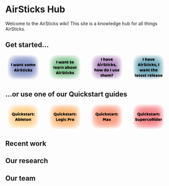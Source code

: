 # AirSticks Hub
Welcome to the AirSticks wiki! This site is a knowledge hub for all things AirSticks.

## Get started...

<div style="display: grid; grid-template-columns: repeat(4, 1fr); gap: 20px; text-align: center;">

<div>
<a href="HowToGet.md">
<img src="images/want.png" alt="I want AirSticks" style="width: 100px; height: 80px;">
</a>
</div>

<div>
<a href="{{ '/learn/' | relative_url }}">
<img src="images/learn.png" alt="Learn about the AirSticks" style="width: 100px; height: 80px;">
</a>
</div>

<div>
<a href="HowToUse.md">
<img src="images/howto.png" alt="How to use" style="width: 100px; height: 80px;">
</a>
</div>

<div>
<a href="LatestReleases.md">
<img src="images/release.png" alt="Latest release" style="width: 100px; height: 80px;">
</a>
</div>

</div>

## ...or use one of our Quickstart guides


<div style="display: grid; grid-template-columns: repeat(4, 1fr); gap: 20px; text-align: center;">

<div>
<a href="{{ '/ableton/' | relative_url }}">
<img src="images/ableton.png" alt="Ableton" style="width: 100px; height: 80px;">
</a>
</div>

<div>
<a href="{{ '/logic/' | relative_url }}">
<img src="images/logic.png" alt="Logic" style="width: 100px; height: 80px;">
</a>
</div>

<div>
<a href="{{ '/max/' | relative_url }}">
<img src="images/max.png" alt="How to use" style="width: 100px; height: 80px;">
</a>
</div>

<div>
<a href="{{ '/supercollider/' | relative_url }}">
<img src="images/supercollider.png" alt="Supercollider" style="width: 100px; height: 80px;">
</a>
</div>

</div>

## Recent work


## Our research

## Our team

